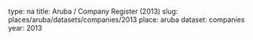 type: na
title: Aruba / Company Register (2013)
slug: places/aruba/datasets/companies/2013
place: aruba
dataset: companies
year: 2013
